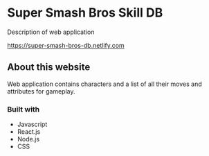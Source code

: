 # Super Smash Bros Skill DB 

Description of web application

https://super-smash-bros-db.netlify.com


## About this website

Web application contains characters and a list of all their moves and attributes for gameplay.

### Built with

* Javascript
* React.js
* Node.js
* CSS
